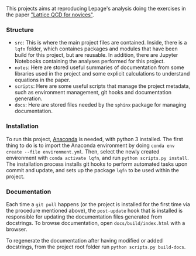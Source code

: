 This projects aims at reproducing Lepage's analysis doing the exercises in the paper ["Lattice QCD for novices"](https://arxiv.org/abs/hep-lat/0506036).


### Structure
- `src`: This is where the main project files are contained. Inside, there is a `lqfn` folder, which containes packages and modules that have been build for this project, but are reusable. In addition, there are Jupyter Notebooks containing the analyses performed for this project.
- `notes`: Here are stored useful summaries of documentation from some libraries used in the project and some explicit calculations to understand equations in the paper.
- `scripts`: Here are some useful scripts that manage the project metadata, such as environment management, git hooks and documentation generation.
- `docs`: Here are stored files needed by the `sphinx` package for managing documentation.


### Installation
To run this project, [Anaconda](https://www.anaconda.com/) is needed, with python 3 installed.
The first thing to do is to import the Anaconda environment by doing `conda env create --file environment.yml`.
Then, select the newly created environment with `conda activate lqfn`, and run `python scripts.py install`.
The installation process installs git hooks to perform automated tasks upon commit and update, and sets up the package `lqfn` to be used within the project.


### Documentation
Each time a `git pull` happens (or the project is installed for the first time via the procedure mentioned above), the `post-update` hook that is installed is responsible for updating the documentation files generated from docstrings. To browse documentation, open `docs/build/index.html` with a browser.

To regenerate the documentation after having modified or added docstrings, from the project root folder run `python scripts.py build-docs`.
